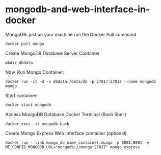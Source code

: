 # mongodb-and-web-interface-in-docker

MongoDB: just on your machine run the Docker Pull command

``` docker pull mongo ```

Create MongoDB Database Server Container

``` mkdir dbdata ```

Now, Run Mongo Container:

``` docker run -it -d -v dbdata:/data/db -p 27017:27017 --name mongodb mongo ```

Start container:

``` docker start mongodb ```

Access MongoDB Database Docker Terminal (Bash Shell)


``` docker exec -it mongodb bash ```


Create Mongo Express Web Interface container (optional)

``` docker run --link mongo_db_name_container:mongo -p 8081:8081 -e ME_CONFIG_MONGODB_URL="mongodb://mongo:27017" mongo-express ```

